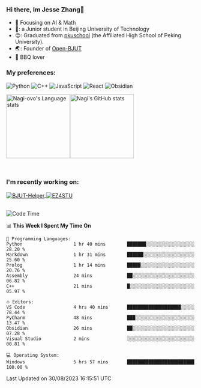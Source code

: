 ### Hi there, Im Jesse Zhang👋
- :orange_book: Focusing on AI & Math 
- 🔬: a Junior student in Beijing University of Technology
- 😊: Graduated from [pkuschool](https://www.pkuschool.edu.cn/) (the Affiliated High School of Peking University).
- 🌏: Founder of [Open-BJUT](https://github.com/Open-BJUT)
- :meat_on_bone: BBQ lover

### My preferences:
![Python](https://img.shields.io/badge/python-3670A0?style=for-the-badge&logo=python&logoColor=ffdd54)
![C++](https://img.shields.io/badge/c++-%2300599C.svg?style=for-the-badge&logo=c%2B%2B&logoColor=white)
![JavaScript](https://img.shields.io/badge/javascript-%23323330.svg?style=for-the-badge&logo=javascript&logoColor=%23F7DF1E)
![React](https://img.shields.io/badge/react-%2320232a.svg?style=for-the-badge&logo=react&logoColor=%2361DAFB)
![Obsidian](https://img.shields.io/badge/Obsidian-%23483699.svg?style=for-the-badge&logo=obsidian&logoColor=white)
 <!-- ![Docker](https://img.shields.io/badge/docker-%230db7ed.svg?style=for-the-badge&logo=docker&logoColor=white) -->


<div style="display:flex; flex-wrap:wrap; height: 200px;">
  <img height="170" src="https://github-readme-stats-git-main-nagi-ovo.vercel.app/api/top-langs/?username=Nagi-ovo&hide=css,scss,html,java,typescript&layout=compact&card_width=345&card_height=400" alt="Nagi-ovo's Language stats">
  <img height="170" src="https://github-readme-stats-git-main-nagi-ovo.vercel.app/api?username=Nagi-ovo&show_icons=true&theme=radical" alt="Nagi's GitHub stats">
</div>

### I'm recently working on:</a>

 <div>
<a href="https://github.com/Open-BJUT/BJUT-Helper">
  <img align="center" src="https://github-readme-stats-git-main-nagi-ovo.vercel.app/api/pin/?username=Nagi-ovo&repo=BJUT-Helper" alt="BJUT-Helper">
</a>
<a href="https://github.com/Nagi-ovo/EZ4STU">
  <img align="center" src="https://github-readme-stats-git-main-nagi-ovo.vercel.app/api/pin/?username=Nagi-ovo&repo=EZ4STU" alt="EZ4STU">
</a>  
</div>

<br />

<!--START_SECTION:waka-->
![Code Time](http://img.shields.io/badge/Code%20Time-167%20hrs%2020%20mins-blue)

📊 **This Week I Spent My Time On** 

```text
💬 Programming Languages: 
Python                   1 hr 40 mins        ███████░░░░░░░░░░░░░░░░░░   28.20 % 
Markdown                 1 hr 31 mins        ██████░░░░░░░░░░░░░░░░░░░   25.60 % 
Prolog                   1 hr 14 mins        █████░░░░░░░░░░░░░░░░░░░░   20.76 % 
Assembly                 24 mins             ██░░░░░░░░░░░░░░░░░░░░░░░   06.82 % 
C++                      21 mins             █░░░░░░░░░░░░░░░░░░░░░░░░   05.97 % 

🔥 Editors: 
VS Code                  4 hrs 40 mins       ████████████████████░░░░░   78.44 % 
PyCharm                  48 mins             ███░░░░░░░░░░░░░░░░░░░░░░   13.47 % 
Obsidian                 26 mins             ██░░░░░░░░░░░░░░░░░░░░░░░   07.28 % 
Visual Studio            2 mins              ░░░░░░░░░░░░░░░░░░░░░░░░░   00.81 % 

💻 Operating System: 
Windows                  5 hrs 57 mins       █████████████████████████   100.00 % 
```


 Last Updated on 30/08/2023 16:15:51 UTC
<!--END_SECTION:waka-->



